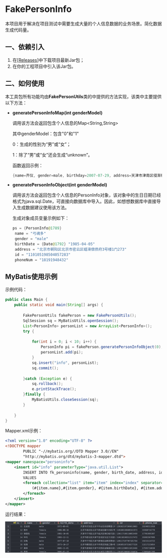 # FakePersonInfo
本项目用于解决在项目测试中需要生成大量的个人信息数据的业务场景。简化数据生成代码量。



## 一、依赖引入

1. 在[[Releases](https://github.com/mythbustersjk/FakePersonInfo/releases)]中下载项目最新Jar包；
2. 在你的工程项目中引入该Jar包。

## 二、如何使用

本工具包所有功能均由**FakePersonUtils**类的中提供的方法实现，该类中主要提供以下方法：

- **generatePersonInfoMap(int genderModel)**

  调用该方法会返回包含个人信息的Map<String,String>

  其中genderModel：包含"0"和"1"

  0：生成的性别为“男”或“女”；

  1：除了“男”或“女”还会生成“unknown”。

  函数返回示例：

  ```java
  {name=齐仪, gender=male, birthday=2007-07-29, address=天津市津南区侵渐核苑10号楼7门169, id=120112200707296343, phoneNum=13297843493}
  ```

  

- **generatePersonInfoObject(int genderModel)**

  调用该方法会返回包含个人信息的PersonInfo对象，该对象中的生日日期已经格式为java.sql.Date，可直接向数据库中导入。因此，如想想数据库中直接导入生成数据建议使用该方法。

  生成对象成员变量示例如下：

  ```java
  ps = {PersonInfo@1789} 
   name = "弓魂多"
   gender = "male"
   birthDate = {Date@1792} "1985-04-05"
   address = "北京市朝阳区北京市密云区蜡滑偿债府3号楼1门273"
   id = "110105198504057283"
   phoneNum = "18191948432"
  ```

  

## MyBatis使用示例

示例代码：

```java
public class Main {
    public static void main(String[] args) {

        FakePersonUtils fakePerson = new FakePersonUtils();
        SqlSession sq = MyBatisUtils.openSession();
        List<PersonInfo> personList = new ArrayList<PersonInfo>();
        try {

            for(int i = 0; i < 10; i++) {
                PersonInfo pi = fakePerson.generatePersonInfoObject(0);
                personList.add(pi);
            }
            sq.insert("info", personList);
            sq.commit();

        }catch (Exception e) {
            sq.rollback();
            e.printStackTrace();
        }finally {
            MyBatisUtils.closeSession(sq);
        }

    }
}
```

Mapper.xml示例：

```xml
<?xml version="1.0" encoding="UTF-8" ?>
<!DOCTYPE mapper
        PUBLIC "-//mybatis.org//DTD Mapper 3.0//EN"
        "http://mybatis.org/dtd/mybatis-3-mapper.dtd">
<mapper namespace="personinfo">
    <insert id="info" parameterType="java.util.List">
        INSERT INTO fk_personinfo(name, gender, birth_date, address, id, phone_num)
        VALUES
        <foreach collection="list" item="item" index="index" separator=",">
            (#{item.name},#{item.gender}, #{item.birthDate}, #{item.address}, #{item.id}, #{item.phoneNum})
        </foreach>
    </insert>
</mapper>
```

运行结果：

![运行结果](https://github.com/mythbustersjk/mdphotos/blob/main/Screenshot%202022-10-07%20at%2019.35.45.png)
